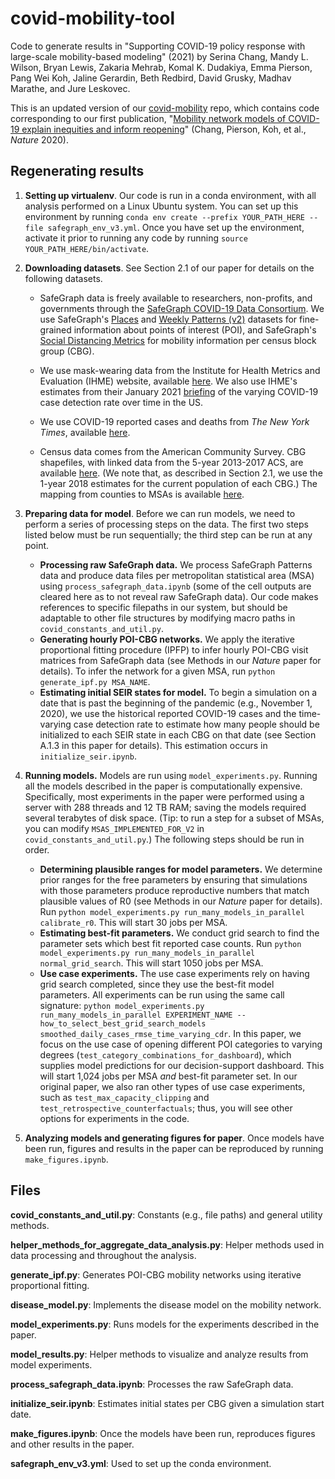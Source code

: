 # covid-mobility-tool

Code to generate results in "Supporting COVID-19 policy response with large-scale mobility-based modeling" (2021) by Serina Chang, Mandy L. Wilson, Bryan Lewis, Zakaria Mehrab, Komal K. Dudakiya, Emma Pierson, Pang Wei Koh, Jaline Gerardin, Beth Redbird, David Grusky, Madhav Marathe, and Jure Leskovec. 

This is an updated version of our [covid-mobility](https://github.com/snap-stanford/covid-mobility) repo, which contains code corresponding to our first publication, "[Mobility network models of COVID-19 explain inequities and inform reopening](https://www.nature.com/articles/s41586-020-2923-3)" (Chang, Pierson, Koh, et al., *Nature* 2020).

## Regenerating results

1. **Setting up virtualenv**. Our code is run in a conda environment, with all analysis performed on a Linux Ubuntu system. You can set up this environment by running `conda env create --prefix YOUR_PATH_HERE --file safegraph_env_v3.yml`. Once you have set up the environment, activate it prior to running any code by running `source YOUR_PATH_HERE/bin/activate`. 

2. **Downloading datasets**. See Section 2.1 of our paper for details on the following datasets.
    - SafeGraph data is freely available to researchers, non-profits, and governments through the [SafeGraph COVID-19 Data Consortium](https://www.safegraph.com/covid-19-data-consortium). We use SafeGraph's [Places](https://docs.safegraph.com/v4.0/docs/places-schema) and [Weekly Patterns (v2)](https://docs.safegraph.com/v4.0/docs/weekly-patterns) datasets for fine-grained information about points of interest (POI), and SafeGraph's [Social Distancing Metrics](https://docs.safegraph.com/v4.0/docs/social-distancing-metrics) for mobility information per census block group (CBG).
    
    - We use mask-wearing data from the Institute for Health Metrics and Evaluation (IHME) website, available [here](https://covid19.healthdata.org/united-states-of-america/virginia?view=mask-use). We also use IHME's estimates from their January 2021 [briefing](http://www.healthdata.org/sites/default/files/files/Projects/COVID/2021/briefing_US_20210114.pdf) of the varying COVID-19 case detection rate over time in the US. 
    
    - We use COVID-19 reported cases and deaths from *The New York Times*, available [here](https://github.com/nytimes/covid-19-data).
    
    - Census data comes from the American Community Survey. CBG shapefiles, with linked data from the 5-year 2013-2017 ACS, are available [here](https://www2.census.gov/geo/tiger/TIGER_DP/2017ACS/ACS_2017_5YR_BG.gdb.zip). (We note that, as described in Section 2.1, we use the 1-year 2018 estimates for the current population of each CBG.) The mapping from counties to MSAs is available [here](https://www2.census.gov/programs-surveys/metro-micro/geographies/reference-files/2017/delineation-files/list1.xls). 

3. **Preparing data for model**. Before we can run models, we need to perform a series of processing steps on the data. The first two steps listed below must be run sequentially; the third step can be run at any point.
    - **Processing raw SafeGraph data.** We process SafeGraph Patterns data and produce data files per metropolitan statistical area (MSA) using `process_safegraph_data.ipynb` (some of the cell outputs are cleared here as to not reveal raw SafeGraph data). Our code makes references to specific filepaths in our system, but should be adaptable to other file structures by modifying macro paths in `covid_constants_and_util.py`.
    - **Generating hourly POI-CBG networks.** We apply the iterative proportional fitting procedure (IPFP) to infer hourly POI-CBG visit matrices from SafeGraph data (see Methods in our *Nature* paper for details). To infer the network for a given MSA, run `python generate_ipf.py MSA_NAME`. 
    - **Estimating initial SEIR states for model.** To begin a simulation on a date that is past the beginning of the pandemic (e.g., November 1, 2020), we use the historical reported COVID-19 cases and the time-varying case detection rate to estimate how many people should be initialized to each SEIR state in each CBG on that date (see Section A.1.3 in this paper for details). This estimation occurs in `initialize_seir.ipynb`. 

4. **Running models.** Models are run using `model_experiments.py`. Running all the models described in the paper is computationally expensive. Specifically, most experiments in the paper were performed using a server with 288 threads and 12 TB RAM; saving the models required several terabytes of disk space. (Tip: to run a step for a subset of MSAs, you can modify `MSAS_IMPLEMENTED_FOR_V2` in `covid_constants_and_util.py`.) The following steps should be run in order.
    - **Determining plausible ranges for model parameters.** We determine prior ranges for the free parameters by ensuring that simulations with those parameters produce reproductive numbers that match plausible values of R0 (see Methods in our *Nature* paper for details). Run `python model_experiments.py run_many_models_in_parallel calibrate_r0`. This will start 30 jobs per MSA.
    - **Estimating best-fit parameters.** We conduct grid search to find the parameter sets which best fit reported case counts. Run `python model_experiments.py run_many_models_in_parallel normal_grid_search`. This will start 1050 jobs per MSA.  
    - **Use case experiments.** The use case experiments rely on having grid search completed, since they use the best-fit model parameters. All experiments can be run using the same call signature: `python model_experiments.py run_many_models_in_parallel EXPERIMENT_NAME --how_to_select_best_grid_search_models smoothed_daily_cases_rmse_time_varying_cdr`. In this paper, we focus on the use case of opening different POI categories to varying degrees (`test_category_combinations_for_dashboard`), which supplies model predictions for our decision-support dashboard. This will start 1,024 jobs per MSA *and* best-fit parameter set. In our original paper, we also ran other types of use case experiments, such as `test_max_capacity_clipping` and `test_retrospective_counterfactuals`; thus, you will see other options for experiments in the code.

5. **Analyzing models and generating figures for paper**. Once models have been run, figures and results in the paper can be reproduced by running `make_figures.ipynb`.

## Files

**covid_constants_and_util.py**: Constants (e.g., file paths) and general utility methods. 

**helper_methods_for_aggregate_data_analysis.py**: Helper methods used in data processing and throughout the analysis. 

**generate_ipf.py**: Generates POI-CBG mobility networks using iterative proportional fitting.

**disease_model.py**: Implements the disease model on the mobility network. 

**model_experiments.py**: Runs models for the experiments described in the paper. 

**model_results.py**: Helper methods to visualize and analyze results from model experiments.

**process_safegraph_data.ipynb**: Processes the raw SafeGraph data. 

**initialize_seir.ipynb**: Estimates initial states per CBG given a simulation start date.

**make_figures.ipynb**: Once the models have been run, reproduces figures and other results in the paper. 

**safegraph_env_v3.yml**: Used to set up the conda environment. 


